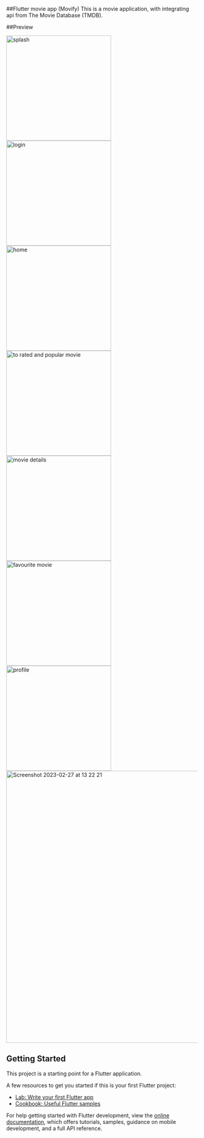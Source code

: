 ##Flutter movie app (Movify)
This is a movie application, with integrating api from The Movie Database (TMDB).

##Preview


<img width="276" alt="splash" src="https://user-images.githubusercontent.com/90723058/221550644-8f4ab6cc-38e0-42be-bb98-7cad7b43214d.png"> <img width="276" alt="login" src="https://user-images.githubusercontent.com/90723058/221550667-bb410bf5-8fe1-4157-bf7b-f424d2f3f651.png"> <img width="276" alt="home" src="https://user-images.githubusercontent.com/90723058/221550690-3a8e83b6-3b73-452c-9fc0-809e8f3b69d4.png"> <img width="276" alt="to rated and popular movie" src="https://user-images.githubusercontent.com/90723058/221550723-77a8f1d1-9173-465f-83a1-54ee0319bcd6.png"> <img width="276" alt="movie details" src="https://user-images.githubusercontent.com/90723058/221550780-f47900f3-0fe0-470f-ba29-2fdba7c4df59.png"> <img width="276" alt="favourite movie" src="https://user-images.githubusercontent.com/90723058/221550819-be29967f-10d4-494a-be99-c59cf0bf0e9c.png"> <img width="276" alt="profile" src="https://user-images.githubusercontent.com/90723058/221550873-d7b0497f-4e66-400c-91b8-a9a980bf7750.png"> <img width="715" alt="Screenshot 2023-02-27 at 13 22 21" src="https://user-images.githubusercontent.com/90723058/221551209-e46d17f3-525d-4fe2-8e1d-3d328c3f114b.png">








## Getting Started

This project is a starting point for a Flutter application.

A few resources to get you started if this is your first Flutter project:

- [Lab: Write your first Flutter app](https://docs.flutter.dev/get-started/codelab)
- [Cookbook: Useful Flutter samples](https://docs.flutter.dev/cookbook)

For help getting started with Flutter development, view the
[online documentation](https://docs.flutter.dev/), which offers tutorials,
samples, guidance on mobile development, and a full API reference.
